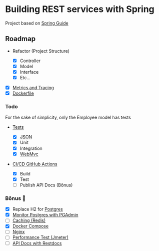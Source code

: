 # Building REST services with Spring

Project based on [Spring Guide](https://spring.io/guides/tutorials/rest/)

## Roadmap

- Refactor (Project Structure)

  - [x] Controller
  - [x] Model
  - [x] Interface
  - [x] Etc...

- [x] [Metrics and Tracing](https://spring.io/guides/gs/tanzu-observability/)
- [x] [Dockerfile](https://spring.io/guides/topicals/spring-boot-docker/)

### Todo

For the sake of simplicity, only the Employee model has tests

- [Tests](https://docs.spring.io/spring-boot/docs/3.2.2/reference/html/features.html#features.testing)

  - [x] [JSON](https://spring.academy/courses/building-a-rest-api-with-spring-boot)
  - [x] Unit
  - [x] Integration
  - [x] [WebMvc](https://spring.io/guides/gs/testing-web/)

- [CI/CD GitHub Actions](https://docs.github.com/en/actions/automating-builds-and-tests/building-and-testing-java-with-maven)

  - [x] Build
  - [x] Test
  - [ ] Publish API Docs (Bônus)

### Bônus 🎁

- [x] Replace H2 for [Postgres](https://www.docker.com/blog/how-to-use-the-postgres-docker-official-image/)
- [x] [Monitor Postgres with PGAdmin](https://github.com/docker/awesome-compose/tree/master/postgresql-pgadmin)
- [ ] [Caching (Redis)](https://docs.spring.io/spring-framework/reference/integration/cache/annotations.html)
- [x] [Docker Compose](https://github.com/docker/awesome-compose/tree/master/spring-postgres)
- [ ] [Nginx](https://github.com/docker/awesome-compose/tree/master)
- [ ] [Performance Test (Jmeter)](https://jmeter.apache.org/index.html)
- [ ] [API Docs with Restdocs](https://spring.io/guides/gs/testing-restdocs/)
